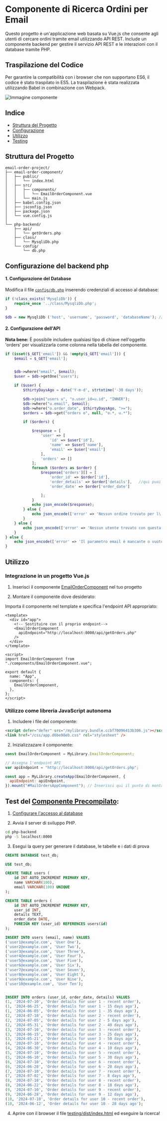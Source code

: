 # Componente di Ricerca Ordini per Email

Questo progetto è un'applicazione web basata su Vue.js che consente agli utenti di cercare ordini tramite email utilizzando API REST. Include un componente backend per gestire il servizio API REST e le interazioni con il database tramite PHP.

## Traspilazione del Codice
Per garantire la compatibilità con i browser che non supportano ES6, il codice è stato traspilato in ES5. La traspilazione è stata realizzata utilizzando Babel in combinazione con Webpack.

![Immagine componente](https://github.com/MauroSoftware/email-order-project/blob/master/email-order-component-img.png)
## Indice

- [Struttura del Progetto](#struttura-del-progetto)
- [Configurazione](#configurazione-del-backend-php)
- [Utilizzo](#utilizzo)
- [Testing](#Testare-il-componente-già-compilato)

## Struttura del Progetto

```
email-order-project/
├── email-order-component/
│   ├── public/
│   │   └── index.html
│   ├── src/
│   │   ├── components/
│   │   │   └── EmailOrderComponent.vue
│   │   └── main.js
│   ├── babel.config.json
│   ├── jsconfig.json
│   ├── package.json
│   └── vue.config.js
│
└── php-backend/
    ├── api/
    │   └── getOrders.php
    ├── class/
    │   └── MysqliDb.php
    └── config/
        └── db.php

```

## Configurazione del backend php

#### 1. Configurazione del Database

Modifica il file [`config/db.php`](https://github.com/MauroSoftware/email-order-project/blob/master/php-backend/config/db.php) inserendo credenziali di accesso al database:

```php
if (!class_exists('MysqliDb')) {
    require_once '../class/MysqliDb.php';
}

$db = new MysqliDb ('host', 'username', 'password', 'databaseName'); // inserire qui le credenziali di accesso al database

```

#### 2. Configurazione dell'API

**Nota bene:** È possibile includere qualsiasi tipo di chiave nell'oggetto 'orders' per visualizzarla come colonna nella tabella del componente.

```php
if (isset($_GET['email']) && !empty($_GET['email'])) {
    $email = $_GET['email'];


    $db->where("email", $email);
    $user = $db->getOne("users");

    if ($user) {
        $thirtyDaysAgo = date('Y-m-d', strtotime('-30 days'));

        $db->join("users u", "o.user_id=u.id", "INNER");
        $db->where("u.email", $email);
        $db->where("o.order_date", $thirtyDaysAgo, ">=");
        $orders = $db->get("orders o", null, "o.*, u.*");

        if ($orders) {

            $response = [
                'user' => [
                    'id' => $user['id'],
                    'name' => $user['name'],
                    'email' => $user['email']
                ],
                'orders' => []
            ];
            foreach ($orders as $order) {
                $response['orders'][] = [
                    'order_id' => $order['id'],
                    'order_details' => $order['details'],   //qui puoi aggiungere qualsiasi chiave/valore
                    'order_date' => $order['order_date']

                ];
            }
            echo json_encode($response);
        } else {
            echo json_encode(['error' => 'Nessun ordine trovato per l\'email fornita']);
        }
    } else {
        echo json_encode(['error' => 'Nessun utente trovato con questa email!']);
    }
} else {
    echo json_encode(['error' => 'Il parametro email è mancante o vuoto']);
}

```

## Utilizzo

### Integrazione in un progetto Vue.js

1. Inserisci il componente [EmailOrderComponent](https://github.com/MauroSoftware/email-order-project/blob/master/email-order-component/src/components/EmailOrderComponent.vue) nel tuo progetto

2. Montare il componente dove desiderato:

Importa il componente nel template e specifica l'endpoint API appropriato:

```vue
<template>
  <div id="app">
    <!-- Sostituire con il proprio endpoint-->
    <EmailOrderComponent
      apiEndpoint="http://localhost:8000/api/getOrders.php"
    />
  </div>
</template>

<script>
import EmailOrderComponent from "./components/EmailOrderComponent.vue";

export default {
  name: "App",
  components: {
    EmailOrderComponent,
  },
};
</script>
```

### Utilizzo come libreria JavaScript autonoma

1. Includere i file del componente:

```html
<script defer="defer" src="/mylibrary.bundle.ccbf70096413b306.js"></script>
<link href="/css/app.d6be98eb.css" rel="stylesheet" />
```

2. Inizializzazare il componente:

```javascript
const EmailOrderComponent = MyLibrary.EmailOrderComponent;

// Assegna l'endpoint API
var apiEndpoint = "http://localhost:8000/api/getOrders.php";

const app = MyLibrary.createApp(EmailOrderComponent, {
  apiEndpoint: apiEndpoint,
}).mount("#MailOrdersAppComponent"); // Inserisci qui il punto di montaggio desiderato
```

## Test del [Componente Precompilato](https://github.com/MauroSoftware/email-order-project/blob/master/testing/dist):

1. [Configurare l'accesso al database](#1-configurazione-del-database)

2. Avvia il server di sviluppo PHP.

```bash
cd php-backend
php -S localhost:8000
```

3. Esegui la query per generare il database, le tabelle e i dati di prova

```sql
CREATE DATABASE test_db;

USE test_db;

CREATE TABLE users (
    id INT AUTO_INCREMENT PRIMARY KEY,
    name VARCHAR(100),
    email VARCHAR(100) UNIQUE
);

CREATE TABLE orders (
    id INT AUTO_INCREMENT PRIMARY KEY,
    user_id INT,
    details TEXT,
    order_date DATE,
    FOREIGN KEY (user_id) REFERENCES users(id)
);

INSERT INTO users (email, name) VALUES
('user1@example.com', 'User One'),
('user2@example.com', 'User Two'),
('user3@example.com', 'User Three'),
('user4@example.com', 'User Four'),
('user5@example.com', 'User Five'),
('user6@example.com', 'User Six'),
('user7@example.com', 'User Seven'),
('user8@example.com', 'User Eight'),
('user9@example.com', 'User Nine'),
('user10@example.com', 'User Ten');


INSERT INTO orders (user_id, order_date, details) VALUES
(1, '2024-07-10', 'Order details for user 1 - recent order'),
(1, '2024-06-25', 'Order details for user 1 - 15 days ago'),
(1, '2024-06-05', 'Order details for user 1 - 35 days ago'),
(2, '2024-07-10', 'Order details for user 2 - recent order'),
(2, '2024-07-05', 'Order details for user 2 - 5 days ago'),
(2, '2024-05-31', 'Order details for user 2 - 40 days ago'),
(3, '2024-07-10', 'Order details for user 3 - recent order'),
(3, '2024-06-15', 'Order details for user 3 - 25 days ago'),
(3, '2024-05-21', 'Order details for user 3 - 50 days ago'),
(4, '2024-07-10', 'Order details for user 4 - recent order'),
(4, '2024-06-30', 'Order details for user 4 - 10 days ago'),
(5, '2024-07-10', 'Order details for user 5 - recent order'),
(5, '2024-06-10', 'Order details for user 5 - 30 days ago'),
(6, '2024-07-10', 'Order details for user 6 - recent order'),
(6, '2024-06-20', 'Order details for user 6 - 20 days ago'),
(7, '2024-07-10', 'Order details for user 7 - recent order'),
(7, '2024-07-02', 'Order details for user 7 - 8 days ago'),
(8, '2024-07-10', 'Order details for user 8 - recent order'),
(8, '2024-06-22', 'Order details for user 8 - 18 days ago'),
(9, '2024-07-10', 'Order details for user 9 - recent order'),
(9, '2024-06-28', 'Order details for user 9 - 12 days ago'),
(10, '2024-07-10', 'Order details for user 10 - recent order'),
(10, '2024-06-12', 'Order details for user 10 - 28 days ago');

```

4. Aprire con il browser il file [testing/dist/index.html](https://github.com/MauroSoftware/email-order-project/blob/master/testing/dist/index.html) ed eseguire la ricerca!
